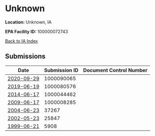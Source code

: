 # Unknown

**Location:** Unknown, IA

**EPA Facility ID:** 100000072743

[Back to IA Index](../../index.md)

## Submissions

| Date | Submission ID | Document Control Number |
|------|--------------|-------------------------|
| [2020-09-29](submissions/1000090065.md) | 1000090065 |  |
| [2019-06-19](submissions/1000080576.md) | 1000080576 |  |
| [2014-06-17](submissions/1000044462.md) | 1000044462 |  |
| [2009-06-17](submissions/1000008285.md) | 1000008285 |  |
| [2004-06-23](submissions/37267.md) | 37267 |  |
| [2002-05-23](submissions/25847.md) | 25847 |  |
| [1999-06-21](submissions/5908.md) | 5908 |  |
